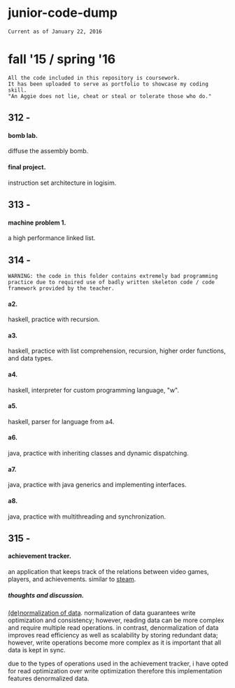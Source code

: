 # junior-code-dump

    Current as of January 22, 2016

# fall '15 / spring '16

    All the code included in this repository is coursework. 
    It has been uploaded to serve as portfolio to showcase my coding skill. 
    "An Aggie does not lie, cheat or steal or tolerate those who do."

## 312 - 

#### bomb lab. 

diffuse the assembly bomb.

#### final project. 

instruction set architecture in logisim.

## 313 - 

#### machine problem 1.

a high performance linked list.

## 314 - 

    WARNING: the code in this folder contains extremely bad programming practice due to required use of badly written skeleton code / code framework provided by the teacher.

#### a2.

haskell, practice with recursion.

#### a3.

haskell, practice with list comprehension, recursion, higher order functions, and data types.

#### a4.

haskell, interpreter for custom programming language, "w".

#### a5. 

haskell, parser for language from a4.

#### a6.

java, practice with inheriting classes and dynamic dispatching.

#### a7.

java, practice with java generics and implementing interfaces.

#### a8.

java, practice with multithreading and synchronization.

## 315 - 

#### achievement tracker. 

an application that keeps track of the relations between video games, players, and achievements. similar to [steam](http://store.steampowered.com/).

##### thoughts and discussion.

[(de)normalization of data](https://en.wikipedia.org/wiki/Denormalization/). normalization of data guarantees write optimization and consistency; however, reading data can be more complex and require multiple read operations. in contrast, denormalization of data improves read efficiency as well as scalability by storing redundant data; however, write operations become more complex as it is important that all data is kept in sync.

due to the types of operations used in the achievement tracker, i have opted for read optimization over write optimization therefore this implementation features denormalized data.
